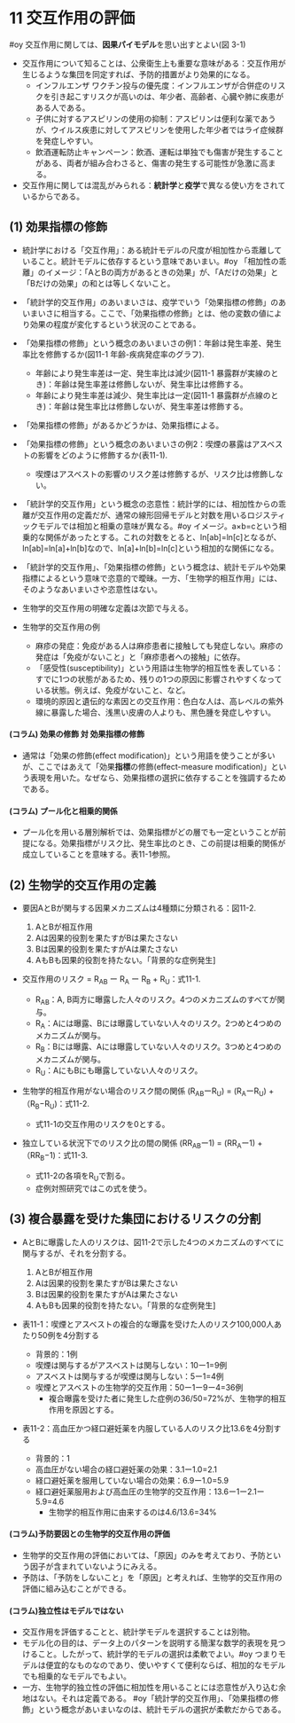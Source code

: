 # 11 交互作用の評価
#oy 交互作用に関しては、**因果パイモデル**を思い出すとよい(図 3-1)
* 交互作用について知ることは、公衆衛生上も重要な意味がある：交互作用が生じるような集団を同定すれば、予防的措置がより効果的になる。
  * インフルエンザ ワクチン投与の優先度：インフルエンザが合併症のリスクを引き起こすリスクが高いのは、年少者、高齢者、心臓や肺に疾患がある人である。
  * 子供に対するアスピリンの使用の抑制：アスピリンは便利な薬であうが、ウイルス疾患に対してアスピリンを使用した年少者ではライ症候群を発症しやすい。
  * 飲酒運転防止キャンペーン：飲酒、運転は単独でも傷害が発生することがある、両者が組み合わさると、傷害の発生する可能性が急激に高まる。
* 交互作用に関しては混乱がみられる：**統計学**と**疫学**で異なる使い方をされているからである。

## (1) 効果指標の修飾 

* 統計学における「交互作用」：ある統計モデルの尺度が相加性から乖離していること。統計モデルに依存するという意味であいまい。#oy 「相加性の乖離」のイメージ：「AとBの両方があるときの効果」が、「Aだけの効果」と「Bだけの効果」の和とは等しくないこと。
* 「統計学的交互作用」のあいまいさは、疫学でいう「効果指標の修飾」のあいまいさに相当する。ここで、「効果指標の修飾」とは、他の変数の値により効果の程度が変化するという状況のことである。

* 「効果指標の修飾」という概念のあいまいさの例1：年齢は発生率差、発生率比を修飾するか(図11-1 年齢-疾病発症率のグラフ).
  * 年齢により発生率差は一定、発生率比は減少(図11-1 暴露群が実線のとき)：年齢は発生率差は修飾しないが、発生率比は修飾する。
  * 年齢により発生率差は減少、発生率比は一定(図11-1 暴露群が点線のとき)：年齢は発生率比は修飾しないが、発生率差は修飾する。

* 「効果指標の修飾」があるかどうかは、効果指標による。

* 「効果指標の修飾」という概念のあいまいさの例2：喫煙の暴露はアスベストの影響をどのように修飾するか(表11-1).
  * 喫煙はアスベストの影響のリスク差は修飾するが、リスク比は修飾しない。

* 「統計学的交互作用」という概念の恣意性：統計学的には、相加性からの乖離が交互作用の定義だが、通常の線形回帰モデルと対数を用いるロジスティックモデルでは相加と相乗の意味が異なる。#oy イメージ。a×b=cという相乗的な関係があったとする。これの対数をとると、ln[ab]=ln[c]となるが、ln[ab]=ln[a]+ln[b]なので、ln[a]+ln[b]=ln[c]という相加的な関係になる。
* 「統計学的交互作用」、「効果指標の修飾」という概念は、統計モデルや効果指標によるという意味で恣意的で曖昧。一方、「生物学的相互作用」には、そのようなあいまいさや恣意性はない。
* 生物学的交互作用の明確な定義は次節で与える。

* 生物学的交互作用の例
  * 麻疹の発症：免疫がある人は麻疹患者に接触しても発症しない。麻疹の発症は「免疫がないこと」と「麻疹患者への接触」に依存。
  * 「感受性(susceptibility)」という用語は生物学的相互性を表している：すでに1つの状態があるため、残りの1つの原因に影響されやすくなっている状態。例えば、免疫がないこと、など。
  * 環境的原因と遺伝的な素因との交互作用：色白な人は、高レベルの紫外線に暴露した場合、浅黒い皮膚の人よりも、黒色腫を発症しやすい。
 
#### (コラム) 効果の修飾 対 効果指標の修飾
* 通常は「効果の修飾(effect modification)」という用語を使うことが多いが、ここではあえて「効果**指標**の修飾(effect-measure modification)」という表現を用いた。なぜなら、効果指標の選択に依存することを強調するためである。

#### (コラム) プール化と相乗的関係
* プール化を用いる層別解析では、効果指標がどの層でも一定ということが前提になる。効果指標がリスク比、発生率比のとき、この前提は相乗的関係が成立していることを意味する。表11-1参照。

## (2) 生物学的交互作用の定義

* 要因AとBが関与する因果メカニズムは4種類に分類される：図11-2.

  1. AとBが相互作用
  2. Aは因果的役割を果たすがBは果たさない
  3. Bは因果的役割を果たすがAは果たさない
  4. AもBも因果的役割を持たない。「背景的な症例発生]
 
* 交互作用のリスク = R<sub>AB</sub> ー R<sub>A</sub> ー R<sub>B</sub> + R<sub>U</sub>：式11-1.

  * R<sub>AB</sub>：A, B両方に曝露した人々のリスク。4つのメカニズムのすべてが関与。
  * R<sub>A</sub>：Aには曝露、Bには曝露していない人々のリスク。2つめと4つめのメカニズムが関与。
  * R<sub>B</sub>：Bには曝露、Aには曝露していない人々のリスク。3つめと4つめのメカニズムが関与。
  * R<sub>U</sub>：AにもBにも曝露していない人々のリスク。

* 生物学的相互作用がない場合のリスク間の関係 (R<sub>AB</sub>ーR<sub>U</sub>) = (R<sub>A</sub>ーR<sub>U</sub>) +（R<sub>B</sub>−R<sub>U</sub>)：式11-2.
  * 式11-1の交互作用のリスクを0とする。

* 独立している状況下でのリスク比の間の関係 (RR<sub>AB</sub>ー1) = (RR<sub>A</sub>ー1) +（RR<sub>B</sub>−1)：式11-3.
  * 式11-2の各項をR<sub>U</sub>で割る。
  * 症例対照研究ではこの式を使う。

## (3) 複合暴露を受けた集団におけるリスクの分割

* AとBに曝露した人のリスクは、図11-2で示した4つのメカニズムのすべてに関与するが、それを分割する。

  1. AとBが相互作用
  2. Aは因果的役割を果たすがBは果たさない
  3. Bは因果的役割を果たすがAは果たさない
  4. AもBも因果的役割を持たない。「背景的な症例発生]

* 表11-1：喫煙とアスベストの複合的な曝露を受けた人のリスク100,000人あたり50例を4分割する
  * 背景的：1例
  * 喫煙は関与するがアスベストは関与しない：10ー1=9例
  * アスベストは関与するが喫煙は関与しない：5ー1=4例
  * 喫煙とアスベストの生物学的交互作用：50ー1ー9ー4=36例
     * 複合曝露を受けた者に発生した症例の36/50=72%が、生物学的相互作用を原因とする。

* 表11-2：高血圧かつ経口避妊薬を内服している人のリスク比13.6を4分割する
  * 背景的：1
  * 高血圧がない場合の経口避妊薬の効果：3.1ー1.0=2.1
  * 経口避妊薬を服用していない場合の効果：6.9ー1.0=5.9
  * 経口避妊薬服用および高血圧の生物学的交互作用：13.6ー1ー2.1ー5.9=4.6
     * 生物学的相互作用に由来するのは4.6/13.6=34%

#### (コラム)予防要因との生物学的交互作用の評価
* 生物学的交互作用の評価においては、「原因」のみを考えており、予防という因子が含まれていないようにみえる。
* 予防は、「予防をしないこと」を「原因」と考えれば、生物学的交互作用の評価に組み込むことができる。

#### (コラム)独立性はモデルではない
* 交互作用を評価することと、統計学モデルを選択することは別物。
* モデル化の目的は、データ上のパターンを説明する簡潔な数学的表現を見つけること。したがって、統計学的モデルの選択は柔軟でよい。#oy つまりモデルは便宜的なものなのであり、使いやすくて便利ならば、相加的なモデルでも相乗的なモデルでもよい。
* 一方、生物学的独立性の評価に相加性を用いることには恣意性が入り込む余地はない。それは定義である。
#oy「統計学的交互作用」、「効果指標の修飾」という概念があいまいなのは、統計モデルの選択が柔軟だからである。
